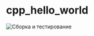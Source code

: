 # cpp_hello_world
![Сборка и тестирование](https://github.com/skripchenkovl/cpp_hello_world-skripchenko/actions/workflows/test.yml/badge.svg?branch=namber2)
